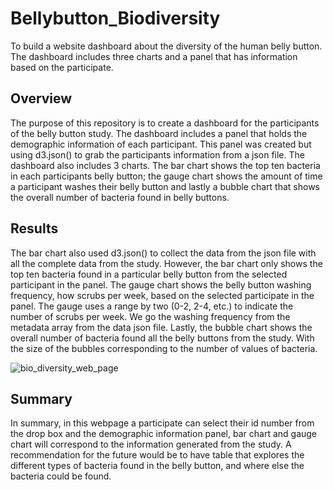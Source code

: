 # Bellybutton_Biodiversity
To build a website dashboard about the diversity of the human belly button. The dashboard includes three charts and a panel that has information based on the 
participate. 
## Overview
  The purpose of this repository is to create a dashboard for the participants of the belly button study. The dashboard includes a panel that holds the demographic information of each participant. This panel was created but using d3.json() to grab the participants information from a json file. The dashboard also includes 3 charts. The bar chart shows the top ten bacteria in each participants belly button; the gauge chart shows the amount of time a participant washes their belly button and lastly a bubble chart that shows the overall number of bacteria found in belly buttons. 
## Results
The bar chart also used d3.json() to collect the data from the json file with all the complete data from the study. However, the bar chart only shows the top ten bacteria found in a particular belly button from the selected participant in the panel. 
The gauge chart shows the belly button washing frequency, how scrubs per week, based on the selected participate in the panel. The gauge uses a range by two (0-2, 2-4, etc.) to indicate the number of scrubs per week. We go the washing frequency from the metadata array from the data json file. 
Lastly, the bubble chart shows the overall number of bacteria found all the belly buttons from the study. With the size of the bubbles corresponding to the number of values of bacteria. 

![bio_diversity_web_page](https://user-images.githubusercontent.com/107289345/189223954-a21c2956-bca3-451d-a12b-17f037b95a9a.png)

## Summary
In summary, in this webpage a participate can select their id number from the drop box and the demographic information panel, bar chart and gauge chart will correspond to the information generated from the study. A recommendation for the future would be to have table that explores the different types of bacteria found in the belly button, and where else the bacteria could be found. 
